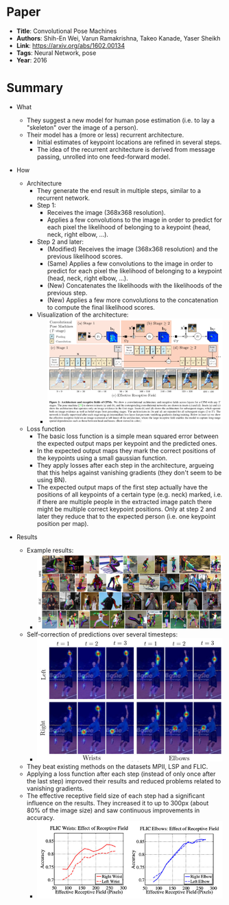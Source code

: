 # Paper

* **Title**: Convolutional Pose Machines
* **Authors**: Shih-En Wei, Varun Ramakrishna, Takeo Kanade, Yaser Sheikh
* **Link**: https://arxiv.org/abs/1602.00134
* **Tags**: Neural Network, pose
* **Year**: 2016

# Summary

* What
  * They suggest a new model for human pose estimation (i.e. to lay a "skeleton" over the image of a person).
  * Their model has a (more or less) recurrent architecture.
    * Initial estimates of keypoint locations are refined in several steps.
    * The idea of the recurrent architecture is derived from message passing, unrolled into one feed-forward model.

* How
  * Architecture
    * They generate the end result in multiple steps, similar to a recurrent network.
    * Step 1:
      * Receives the image (368x368 resolution).
      * Applies a few convolutions to the image in order to predict for each pixel the likelihood of belonging to a keypoint (head, neck, right elbow, ...).
    * Step 2 and later:
      * (Modified) Receives the image (368x368 resolution) and the previous likelihood scores.
      * (Same) Applies a few convolutions to the image in order to predict for each pixel the likelihood of belonging to a keypoint (head, neck, right elbow, ...).
      * (New) Concatenates the likelihoods with the likelihoods of the previous step.
      * (New) Applies a few more convolutions to the concatenation to compute the final likelihood scores.
    * Visualization of the architecture:
      * ![Architecture](images/Convolutional_Pose_Machines__architecture.jpg?raw=true "Architecture")
  * Loss function
    * The basic loss function is a simple mean squared error between the expected output maps per keypoint and the predicted ones.
    * In the expected output maps they mark the correct positions of the keypoints using a small gaussian function.
    * They apply losses after each step in the architecture, argueing that this helps against vanishing gradients (they don't seem to be using BN).
    * The expected output maps of the first step actually have the positions of all keypoints of a certain type (e.g. neck) marked, i.e. if there are multiple people in the extracted image patch there might be multiple correct keypoint positions. Only at step 2 and later they reduce that to the expected person (i.e. one keypoint position per map).

* Results
  * Example results:
    * ![Example results](images/Convolutional_Pose_Machines__results.jpg?raw=true "Example results")
  * Self-correction of predictions over several timesteps:
    * ![Effect of timesteps](images/Convolutional_Pose_Machines__timesteps.jpg?raw=true "Effect of timesteps")
  * They beat existing methods on the datasets MPII, LSP and FLIC.
  * Applying a loss function after each step (instead of only once after the last step) improved their results and reduced problems related to vanishing gradients.
  * The effective receptive field size of each step had a significant influence on the results. They increased it to up to 300px (about 80% of the image size) and saw continuous improvements in accuracy.
    * ![Receptive field size effect](images/Convolutional_Pose_Machines__rf_size.jpg?raw=true "Receptive field size effect")
